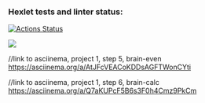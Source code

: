 ### Hexlet tests and linter status:
[![Actions Status](https://github.com/alsuibr/frontend-project-44/workflows/hexlet-check/badge.svg)](https://github.com/alsuibr/frontend-project-44/actions)

<a href="https://codeclimate.com/github/alsuibr/frontend-project-44/maintainability"><img src="https://api.codeclimate.com/v1/badges/64729f5a99f88a181665/maintainability" /></a>

//link to asciinema, project 1, step 5, brain-even
https://asciinema.org/a/AtJFcVEACoKDDsAGFTWonCYti

//link to asciinema, project 1, step 6, brain-calc
https://asciinema.org/a/Q7aKUPcF5B6s3F0h4Cmz9PkCm